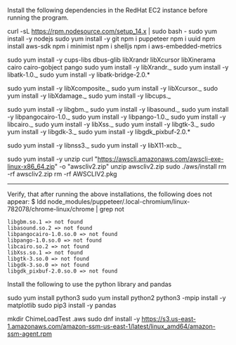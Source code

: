 Install the following dependencies in the RedHat EC2 instance before running the program.

curl -sL https://rpm.nodesource.com/setup_14.x | sudo bash -
sudo yum install -y nodejs
sudo yum install -y git
npm i puppeteer
npm i uuid
npm install aws-sdk
npm i minimist
npm i shelljs
npm i aws-embedded-metrics

sudo yum install -y cups-libs dbus-glib libXrandr libXcursor libXinerama cairo cairo-gobject pango
sudo yum install -y libXrandr._
sudo yum install -y libatk-1.0._
sudo yum install -y libatk-bridge-2.0.\*

sudo yum install -y libXcomposite._
sudo yum install -y libXcursor._
sudo yum install -y libXdamage._
sudo yum install -y libcups._

sudo yum install -y libgbm._
sudo yum install -y libasound._
sudo yum install -y libpangocairo-1.0._
sudo yum install -y libpango-1.0._
sudo yum install -y libcairo._
sudo yum install -y libXss._
sudo yum install -y libgtk-3._
sudo yum install -y libgdk-3._
sudo yum install -y libgdk_pixbuf-2.0.\*

sudo yum install -y libnss3._
sudo yum install -y libX11-xcb._

sudo yum install -y unzip
curl "https://awscli.amazonaws.com/awscli-exe-linux-x86_64.zip" -o "awscliv2.zip"
unzip awscliv2.zip
sudo ./aws/install
rm -rf awscliv2.zip
rm -rf AWSCLIV2.pkg

---

Verify, that after running the above installations, the following does not appear:
\$ ldd node_modules/puppeteer/.local-chromium/linux-782078/chrome-linux/chrome | grep not

    libgbm.so.1 => not found
    libasound.so.2 => not found
    libpangocairo-1.0.so.0 => not found
    libpango-1.0.so.0 => not found
    libcairo.so.2 => not found
    libXss.so.1 => not found
    libgtk-3.so.0 => not found
    libgdk-3.so.0 => not found
    libgdk_pixbuf-2.0.so.0 => not found

Install the following to use the python library and pandas

sudo yum install python3
sudo yum install python2
python3 -mpip install -y matplotlib
sudo pip3 install -y pandas

mkdir ChimeLoadTest .aws
sudo dnf install -y https://s3.us-east-1.amazonaws.com/amazon-ssm-us-east-1/latest/linux_amd64/amazon-ssm-agent.rpm
